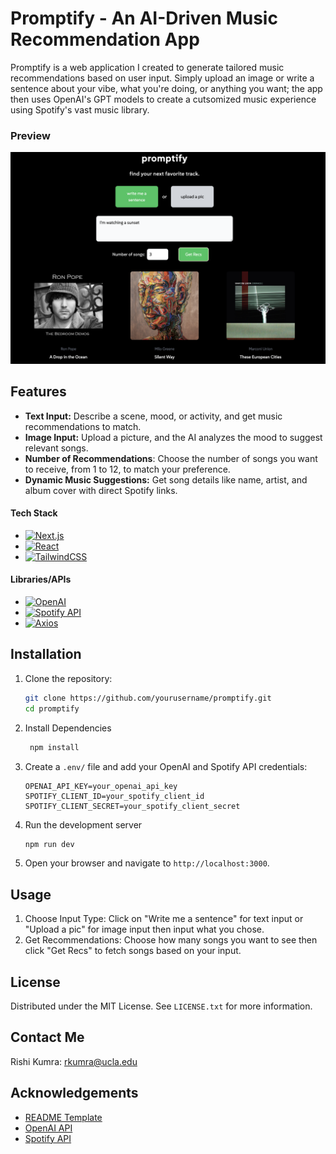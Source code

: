 # Promptify - An AI-Driven Music Recommendation App 

Promptify is a web application I created to generate tailored music recommendations based on user input. Simply upload an image or write a sentence about your vibe, what you're doing, or anything you want; the app then uses OpenAI's GPT models to create a cutsomized music experience using Spotify's vast music library.

### Preview

![App Screenshot](./assets/preview.png)

## Features

- **Text Input:** Describe a scene, mood, or activity, and get music recommendations to match.
- **Image Input:** Upload a picture, and the AI analyzes the mood to suggest relevant songs.
- **Number of Recommendations**: Choose the number of songs you want to receive, from 1 to 12, to match your preference.
- **Dynamic Music Suggestions:** Get song details like name, artist, and album cover with direct Spotify links.

#### Tech Stack
- [![Next.js][Next.js]][Next-url]
- [![React][React.js]][React-url]
- [![TailwindCSS][TailwindCSS]][TailwindCSS-url]

#### Libraries/APIs
- [![OpenAI][OpenAI]][OpenAI-url]
- [![Spotify API][SpotifyAPI]][SpotifyAPI-url]
- [![Axios][Axios]][Axios-url]

[Next.js]: https://img.shields.io/badge/Next.js-000000?style=for-the-badge&logo=nextdotjs&logoColor=white
[Next-url]: https://nextjs.org/
[React.js]: https://img.shields.io/badge/React-20232A?style=for-the-badge&logo=react&logoColor=61DAFB
[React-url]: https://reactjs.org/
[TailwindCSS]: https://img.shields.io/badge/Tailwind_CSS-38B2AC?style=for-the-badge&logo=tailwind-css&logoColor=white
[TailwindCSS-url]: https://tailwindcss.com/
[OpenAI]: https://img.shields.io/badge/OpenAI-412991?style=for-the-badge&logo=openai&logoColor=white
[OpenAI-url]: https://openai.com/
[SpotifyAPI]: https://img.shields.io/badge/Spotify_API-1DB954?style=for-the-badge&logo=spotify&logoColor=white
[SpotifyAPI-url]: https://developer.spotify.com/
[Axios]: https://img.shields.io/badge/Axios-5A29E4?style=for-the-badge&logo=axios&logoColor=white
[Axios-url]: https://axios-http.com/
  
## Installation

1. Clone the repository:
   ```bash
   git clone https://github.com/yourusername/promptify.git
   cd promptify

2. Install Dependencies
   ```bash
    npm install

3. Create a `.env/` file and add your OpenAI and Spotify API credentials:
    ```env
    OPENAI_API_KEY=your_openai_api_key
    SPOTIFY_CLIENT_ID=your_spotify_client_id
    SPOTIFY_CLIENT_SECRET=your_spotify_client_secret

4. Run the development server
    ```bash
    npm run dev

5. Open your browser and navigate to `http://localhost:3000`.

## Usage
1. Choose Input Type: Click on "Write me a sentence" for text input or "Upload a pic" for image input then input what you chose.
3. Get Recommendations: Choose how many songs you want to see then click "Get Recs" to fetch songs based on your input.

## License
Distributed under the MIT License. See `LICENSE.txt` for more information.

## Contact Me
Rishi Kumra: rkumra@ucla.edu

## Acknowledgements
* [README Template](https://github.com/othneildrew/Best-README-Template)
* [OpenAI API](https://platform.openai.com/docs/introduction)
* [Spotify API](https://developer.spotify.com/documentation/web-api/)
